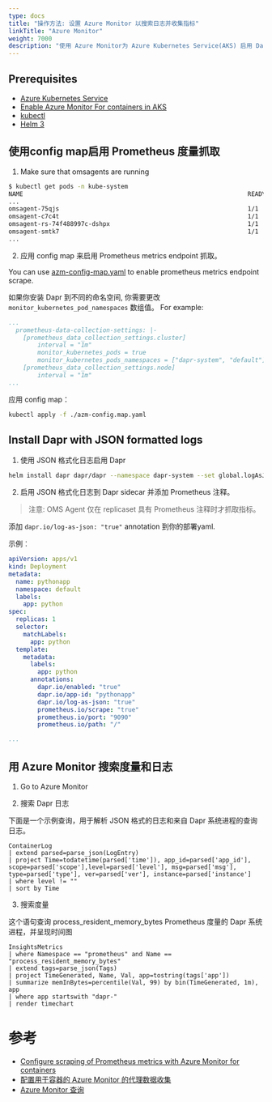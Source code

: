 ```yaml
---
type: docs
title: "操作方法: 设置 Azure Monitor 以搜索日志并收集指标"
linkTitle: "Azure Monitor"
weight: 7000
description: "使用 Azure Monitor为 Azure Kubernetes Service(AKS) 启用 Dapr 度量和日志"
---
```


## Prerequisites

- [Azure Kubernetes Service](https://docs.microsoft.com/azure/aks/)
- [Enable Azure Monitor For containers in AKS](https://docs.microsoft.com/azure/azure-monitor/insights/container-insights-overview)
- [kubectl](https://kubernetes.io/docs/tasks/tools/)
- [Helm 3](https://helm.sh/)

## 使用config map启用 Prometheus 度量抓取

1. Make sure that omsagents are running

```bash
$ kubectl get pods -n kube-system
NAME                                                              READY   STATUS    RESTARTS   AGE
...
omsagent-75qjs                                                    1/1     Running   1          44h
omsagent-c7c4t                                                    1/1     Running   0          44h
omsagent-rs-74f488997c-dshpx                                      1/1     Running   1          44h
omsagent-smtk7                                                    1/1     Running   1          44h
...
```

2. 应用 config map 来启用 Prometheus metrics endpoint 抓取。

You can use [azm-config-map.yaml](/docs/azm-config-map.yaml) to enable prometheus metrics endpoint scrape.

如果你安装 Dapr 到不同的命名空间, 你需要更改 `monitor_kubernetes_pod_namespaces` 数组值。 For example:

```yaml
...
  prometheus-data-collection-settings: |-
    [prometheus_data_collection_settings.cluster]
        interval = "1m"
        monitor_kubernetes_pods = true
        monitor_kubernetes_pods_namespaces = ["dapr-system", "default"]
    [prometheus_data_collection_settings.node]
        interval = "1m"
...
```

应用 config map：

```bash
kubectl apply -f ./azm-config.map.yaml
```

## Install Dapr with JSON formatted logs

1. 使用 JSON 格式化日志启用 Dapr

```bash
helm install dapr dapr/dapr --namespace dapr-system --set global.logAsJson=true
```

2. 启用 JSON 格式化日志到 Dapr sidecar 并添加 Prometheus 注释。

> 注意: OMS Agent 仅在 replicaset 具有 Prometheus 注释时才抓取指标。

添加 `dapr.io/log-as-json: "true"` annotation 到你的部署yaml.

示例︰
```yaml
apiVersion: apps/v1
kind: Deployment
metadata:
  name: pythonapp
  namespace: default
  labels:
    app: python
spec:
  replicas: 1
  selector:
    matchLabels:
      app: python
  template:
    metadata:
      labels:
        app: python
      annotations:
        dapr.io/enabled: "true"
        dapr.io/app-id: "pythonapp"
        dapr.io/log-as-json: "true"
        prometheus.io/scrape: "true"
        prometheus.io/port: "9090"
        prometheus.io/path: "/"

...
```

## 用 Azure Monitor 搜索度量和日志

1. Go to Azure Monitor

2. 搜索 Dapr 日志

下面是一个示例查询，用于解析 JSON 格式的日志和来自 Dapr 系统进程的查询日志。

```
ContainerLog
| extend parsed=parse_json(LogEntry)
| project Time=todatetime(parsed['time']), app_id=parsed['app_id'], scope=parsed['scope'],level=parsed['level'], msg=parsed['msg'], type=parsed['type'], ver=parsed['ver'], instance=parsed['instance']
| where level != ""
| sort by Time
```

3. 搜索度量

这个语句查询 process_resident_memory_bytes Prometheus 度量的 Dapr 系统进程，并呈现时间图

```
InsightsMetrics
| where Namespace == "prometheus" and Name == "process_resident_memory_bytes"
| extend tags=parse_json(Tags)
| project TimeGenerated, Name, Val, app=tostring(tags['app'])
| summarize memInBytes=percentile(Val, 99) by bin(TimeGenerated, 1m), app
| where app startswith "dapr-"
| render timechart
```

# 参考

* [Configure scraping of Prometheus metrics with Azure Monitor for containers](https://docs.microsoft.com/azure/azure-monitor/insights/container-insights-prometheus-integration)
* [配置用于容器的 Azure Monitor 的代理数据收集](https://docs.microsoft.com/azure/azure-monitor/insights/container-insights-agent-config)
* [Azure Monitor 查询](https://docs.microsoft.com/azure/azure-monitor/log-query/query-language)
